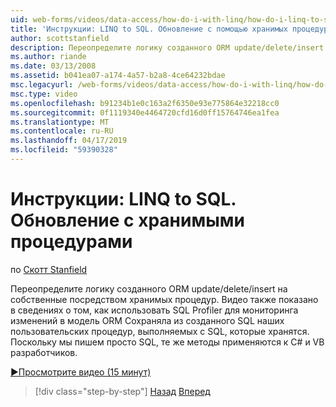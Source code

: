 ```yaml
---
uid: web-forms/videos/data-access/how-do-i-with-linq/how-do-i-linq-to-sql-updating-with-stored-procedures
title: 'Инструкции: LINQ to SQL. Обновление с помощью хранимых процедур | Документация Майкрософт'
author: scottstanfield
description: Переопределите логику созданного ORM update/delete/insert на собственные посредством хранимых процедур. Видео также показано в сведениях о том, как использовать SQL Profiler для...
ms.author: riande
ms.date: 03/13/2008
ms.assetid: b041ea07-a174-4a57-b2a8-4ce64232bdae
msc.legacyurl: /web-forms/videos/data-access/how-do-i-with-linq/how-do-i-linq-to-sql-updating-with-stored-procedures
msc.type: video
ms.openlocfilehash: b91234b1e0c163a2f6350e93e775864e32218cc0
ms.sourcegitcommit: 0f1119340e4464720cfd16d0ff15764746ea1fea
ms.translationtype: MT
ms.contentlocale: ru-RU
ms.lasthandoff: 04/17/2019
ms.locfileid: "59390328"
---
```

# <a name="how-do-i-linq-to-sql-updating-with-stored-procedures"></a>Инструкции: LINQ to SQL. Обновление с хранимыми процедурами

по [Скотт Stanfield](https://github.com/scottstanfield)

Переопределите логику созданного ORM update/delete/insert на собственные посредством хранимых процедур. Видео также показано в сведениях о том, как использовать SQL Profiler для мониторинга изменений в модель ORM Сохраняла из созданного SQL наших пользовательских процедур, выполняемых с SQL, которые хранятся. Поскольку мы пишем просто SQL, те же методы применяются к C# и VB разработчиков.

[&#9654;Просмотрите видео (15 минут)](https://channel9.msdn.com/Blogs/ASP-NET-Site-Videos/how-do-i-linq-to-sql-updating-with-stored-procedures)

> [!div class="step-by-step"]
> [Назад](how-do-i-linq-to-sql-using-stored-procedures.md)
> [Вперед](how-do-i-linq-to-sql-executing-arbitrary-sql.md)
